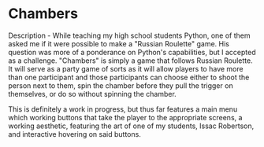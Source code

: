 # Chambers

Description -
  While teaching my high school students Python, one of them asked me if it were possible to make a "Russian Roulette" game. His question was more of a ponderance on Python's capabilities, but I accepted as a challenge.
  "Chambers" is simply a game that follows Russian Roulette. It will serve as a party game of sorts as it will allow players to have more than one participant and those participants can choose either to shoot the person next
  to them, spin the chamber before they pull the trigger on themselves, or do so without spinning the chamber.

  This is definitely a work in progress, but thus far features a main menu which working buttons that take the player to the appropriate screens, a working aesthetic, featuring the art of one of my students, Issac Robertson, and interactive hovering on said buttons.
